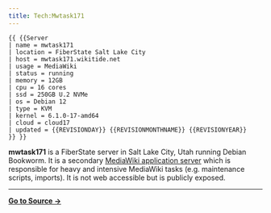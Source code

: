 ```yaml
---
title: Tech:Mwtask171
---
```


```
{{ {{Server
| name = mwtask171
| location = FiberState Salt Lake City
| host = mwtask171.wikitide.net
| usage = MediaWiki
| status = running
| memory = 12GB
| cpu = 16 cores
| ssd = 250GB U.2 NVMe
| os = Debian 12
| type = KVM
| kernel = 6.1.0-17-amd64
| cloud = cloud17
| updated = {{REVISIONDAY}} {{REVISIONMONTHNAME}} {{REVISIONYEAR}}
}} }}
```

**mwtask171** is a FiberState server in Salt Lake City, Utah running Debian Bookworm. It is a secondary [MediaWiki application server](/tech-docs/techmediawiki_appserver) which is responsible for heavy and intensive MediaWiki tasks (e.g. maintenance scripts, imports). It is not web accessible but is publicly exposed.



----
**[Go to Source &rarr;](https://meta.miraheze.org/wiki/Tech:Mwtask171)**